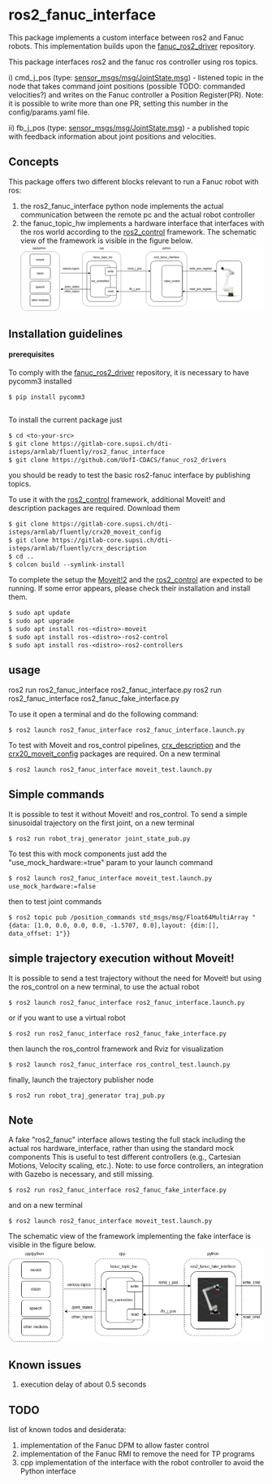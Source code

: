 # ros2_fanuc_interface

This package implements a custom interface between ros2 and Fanuc robots. 
This implementation builds upon the [fanuc_ros2_driver](https://github.com/UofI-CDACS/fanuc_ros2_drivers) repository.

This package interfaces ros2 and the fanuc ros controller using ros topics.

i) cmd_j_pos (type: [sensor_msgs/msg/JointState.msg](https://docs.ros2.org/latest/api/sensor_msgs/msg/JointState.html)) - listened topic in the node that takes command joint positions (possible TODO: commanded velocities?) and writes on the Fanuc controller a Position Register(PR). Note: it is possible to write more than one PR, setting this number in the config/params.yaml file.

ii) fb_j_pos (type: [sensor_msgs/msg/JointState.msg](sensor_msgs/msg/JointState.msg)) - a published topic with feedback information about joint positions and velocities.
## Concepts
This package offers two different blocks relevant to run a Fanuc robot with ros:  
1. the ros2_fanuc_interface python node implements the actual communication between the remote pc and the actual robot controller
2. the fanuc_topic_hw implements a hardware interface that interfaces with the ros world according to the [ros2_control](https://control.ros.org/master/index.html) framework.
The schematic view of the framework is visible in the figure below.
![image](img/ros2_fanuc_interface.png)


## Installation guidelines

#### prerequisites
To comply with the [fanuc_ros2_driver](https://github.com/UofI-CDACS/fanuc_ros2_drivers) repository, it is necessary to have pycomm3 installed
```console
$ pip install pycomm3
```
##

To install the current package just
```console
$ cd <to-your-src>
$ git clone https://gitlab-core.supsi.ch/dti-isteps/armlab/fluently/ros2_fanuc_interface
$ git clone https://github.com/UofI-CDACS/fanuc_ros2_drivers
```
you should be ready to test the basic ros2-fanuc interface by publishing topics.

To use it with the [ros2_control](https://control.ros.org/master/index.html) framework, additional Moveit! and description packages are required. 
Download them
```console
$ git clone https://gitlab-core.supsi.ch/dti-isteps/armlab/fluently/crx20_moveit_config
$ git clone https://gitlab-core.supsi.ch/dti-isteps/armlab/fluently/crx_description
$ cd ..
$ colcon build --symlink-install
```
To complete the setup the [Moveit!2](https://moveit.picknik.ai/main/index.html) and the [ros2_control](https://control.ros.org/master/index.html) are expected to be running.
If some error appears, please check their installation and install them.
```console
$ sudo apt update
$ sudo apt upgrade
$ sudo apt install ros-<distro>-moveit
$ sudo apt install ros-<distro>-ros2-control
$ sudo apt install ros-<distro>-ros2-controllers
```

## usage


ros2 run ros2_fanuc_interface ros2_fanuc_interface.py
ros2 run ros2_fanuc_interface ros2_fanuc_fake_interface.py

To use it open a terminal and do the following command:

```console
$ ros2 launch ros2_fanuc_interface ros2_fanuc_interface.launch.py
```

To test with Moveit and ros_control pipelines, [crx_description](https://gitlab-core.supsi.ch/dti-isteps/armlab/fluently/crx_description) and the  [crx20_moveit_config](https://gitlab-core.supsi.ch/dti-isteps/armlab/fluently/crx20_moveit_config) packages are required. 
On a new terminal
```console
$ ros2 launch ros2_fanuc_interface moveit_test.launch.py
```

## Simple commands
It is possible to test it without Moveit! and ros_control.
To send a simple sinusoidal trajectory on the first joint, on a new terminal 

```console
$ ros2 run robot_traj_generator joint_state_pub.py
```

To test this with mock components just add the "use_mock_hardware:=true" param to your launch command
```console
$ ros2 launch ros2_fanuc_interface moveit_test.launch.py use_mock_hardware:=false
```

then to test joint commands
```console
$ ros2 topic pub /position_commands std_msgs/msg/Float64MultiArray "{data: [1.0, 0.0, 0.0, 0.0, -1.5707, 0.0],layout: {dim:[], data_offset: 1"}}
```

## simple trajectory execution without Moveit!

It is possible to send a test trajectory without the need for Moveit! but using the ros_control 
on a new terminal, to use the actual robot
```console
$ ros2 launch ros2_fanuc_interface ros2_fanuc_interface.launch.py
```
or if you want to use a virtual robot
```console
$ ros2 run ros2_fanuc_interface ros2_fanuc_fake_interface.py
```
then launch the ros_control framework and Rviz for visualization

```console
$ ros2 launch ros2_fanuc_interface ros_control_test.launch.py
```
finally, launch the trajectory publisher node

```console
$ ros2 run robot_traj_generator traj_pub.py
```
## Note
A fake "ros2_fanuc" interface allows testing the full stack including the actual ros hardware_interface, rather than using the standard mock components
This is useful to test different controllers (e.g., Cartesian Motions, Velocity scaling, etc.).
Note: to use force controllers, an integration with Gazebo is necessary, and still missing.
```console
$ ros2 run ros2_fanuc_interface ros2_fanuc_fake_interface.py
```
and on a new terminal
```console
$ ros2 launch ros2_fanuc_interface moveit_test.launch.py
```

The schematic view of the framework implementing the fake interface is visible in the figure below.
![image](img/ros2_fanuc_fake_interface.png)



## Known issues
1. execution delay of about 0.5 seconds

## TODO
list of known todos and desiderata:  
1. implementation of the Fanuc DPM to allow faster control 
2. implementation of the Fanuc RMI to remove the need for TP programs
3. cpp implementation of the interface with the robot controller to avoid the Python interface